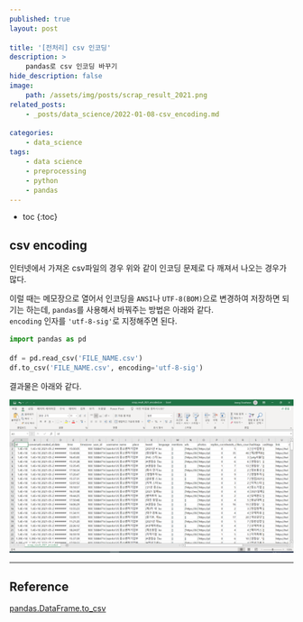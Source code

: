 ```yaml
---
published: true
layout: post

title: '[전처리] csv 인코딩'
description: >
    pandas로 csv 인코딩 바꾸기
hide_description: false
image:
    path: /assets/img/posts/scrap_result_2021.png
related_posts:
    - _posts/data_science/2022-01-08-csv_encoding.md

categories:
    - data_science
tags:
    - data science
    - preprocessing
    - python
    - pandas
---
```

* toc
{:toc}

## csv encoding

인터넷에서 가져온 csv파일의 경우 위와 같이 인코딩 문제로 다 깨져서 나오는 경우가 많다.  

이럴 때는 메모장으로 열어서 인코딩을 `ANSI`나 `UTF-8(BOM)`으로 변경하여 저장하면 되기는 하는데, `pandas`를 사용해서 바꿔주는 방법은 아래와 같다.  
`encoding` 인자를 `'utf-8-sig'`로 지정해주면 된다.  

```python
import pandas as pd

df = pd.read_csv('FILE_NAME.csv')
df.to_csv('FILE_NAME.csv', encoding='utf-8-sig')
```

결과물은 아래와 같다.  

![scrap_result_2021_encoded.png](/assets/img/posts/scrap_result_2021_encoded.png)  

---
## Reference
[pandas.DataFrame.to_csv](https://pandas.pydata.org/docs/reference/api/pandas.DataFrame.to_csv.html)
